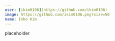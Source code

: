 ```yaml
---
user: [ikim0106](https://github.com/ikim0106)
image: https://github.com/ikim0106.png?size=50
name: Inho Kim
---
```

placeholder

